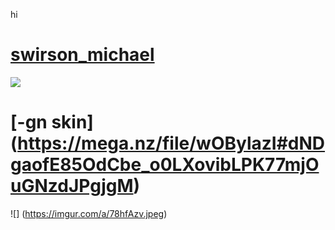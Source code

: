 hi
# [swirson_michael](https://drive.google.com/file/d/1bCwlUorkvnpynsWslnkBbzq1yXTDpBSd/view?usp=sharing)
![](https://i.imgur.com/6R61BFn.jpeg)

 # [-gn skin] (https://mega.nz/file/wOBylazI#dNDgaofE85OdCbe_o0LXovibLPK77mjOuGNzdJPgjgM)
 ![] (https://imgur.com/a/78hfAzv.jpeg)
